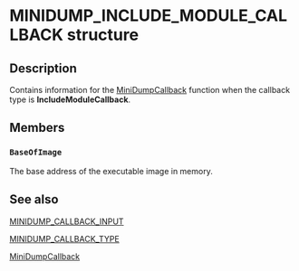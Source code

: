 # MINIDUMP_INCLUDE_MODULE_CALLBACK structure

## Description

Contains information for the
[MiniDumpCallback](https://learn.microsoft.com/windows/desktop/api/minidumpapiset/nc-minidumpapiset-minidump_callback_routine) function when the callback type is
**IncludeModuleCallback**.

## Members

### `BaseOfImage`

The base address of the executable image in memory.

## See also

[MINIDUMP_CALLBACK_INPUT](https://learn.microsoft.com/windows/win32/api/minidumpapiset/ns-minidumpapiset-minidump_callback_input)

[MINIDUMP_CALLBACK_TYPE](https://learn.microsoft.com/windows/win32/api/minidumpapiset/ne-minidumpapiset-minidump_callback_type)

[MiniDumpCallback](https://learn.microsoft.com/windows/desktop/api/minidumpapiset/nc-minidumpapiset-minidump_callback_routine)